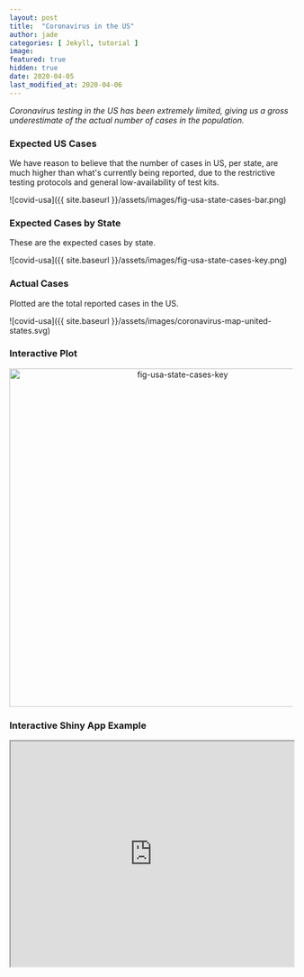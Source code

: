 ```yaml
---
layout: post
title:  "Coronavirus in the US"
author: jade
categories: [ Jekyll, tutorial ]
image: 
featured: true
hidden: true
date: 2020-04-05
last_modified_at: 2020-04-06
---
```


_Coronavirus testing in the US has been extremely limited, giving us a gross underestimate of the actual number of cases in the population._

### Expected US Cases

We have reason to believe that the number of cases in US, per state, are much higher than what's currently being reported, due to the restrictive testing protocols and general low-availability of test kits.

![covid-usa]({{ site.baseurl }}/assets/images/fig-usa-state-cases-bar.png)

### Expected Cases by State

These are the expected cases by state.

![covid-usa]({{ site.baseurl }}/assets/images/fig-usa-state-cases-key.png)


### Actual Cases

Plotted are the total reported cases in the US.

![covid-usa]({{ site.baseurl }}/assets/images/coronavirus-map-united-states.svg)


### Interactive Plot

<div>
    <a href="https://plotly.com/~nnpok/1/?share_key=hGKVvMJQcR6wxIWTNVul0i" target="_blank" title="fig-usa-state-cases-key" style="display: block; text-align: center;"><img src="https://plotly.com/~nnpok/1.png?share_key=hGKVvMJQcR6wxIWTNVul0i" alt="fig-usa-state-cases-key" style="max-width: 100%;width: 600px;"  width="600" onerror="this.onerror=null;this.src='https://plotly.com/404.png';" /></a>
    <script data-plotly="nnpok:1" sharekey-plotly="hGKVvMJQcR6wxIWTNVul0i" src="https://plotly.com/embed.js" async></script>
</div>

### Interactive Shiny App Example

<iframe src="https://nnpok.shinyapps.io/grading-app/" width="100%" height="400px"></iframe>




